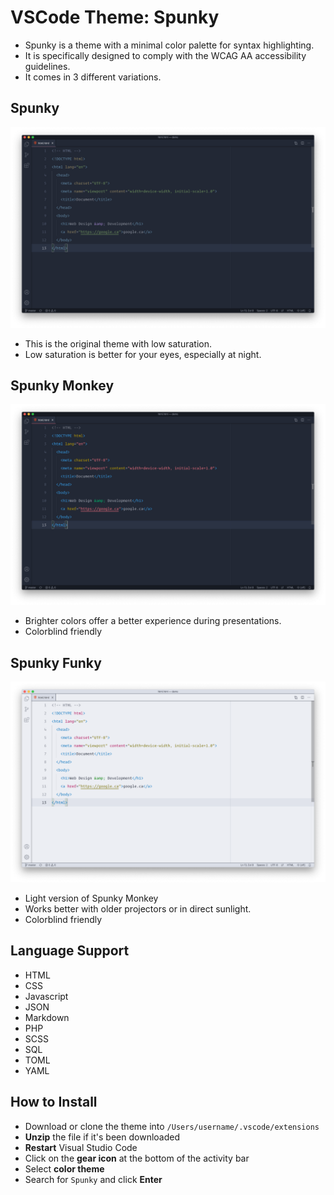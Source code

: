 # VSCode Theme: Spunky

- Spunky is a theme with a minimal color palette for syntax highlighting.
- It is specifically designed to comply with the WCAG AA accessibility guidelines.
- It comes in 3 different variations.

## Spunky

![Spunky Screenshot](https://raw.githubusercontent.com/karamfd/spunky/master/img/spunky.png)

- This is the original theme with low saturation.
- Low saturation is better for your eyes, especially at night.

## Spunky Monkey

![Spunky Monkey Screenshot](https://raw.githubusercontent.com/karamfd/spunky/master/img/spunky-monkey.png)

- Brighter colors offer a better experience during presentations.
- Colorblind friendly

## Spunky Funky

![Spunky Funky Screenshot](https://raw.githubusercontent.com/karamfd/spunky/master/img/spunky-funky.png)

- Light version of Spunky Monkey
- Works better with older projectors or in direct sunlight.
- Colorblind friendly

## Language Support

- HTML
- CSS
- Javascript
- JSON
- Markdown
- PHP
- SCSS
- SQL
- TOML
- YAML

## How to Install

- Download or clone the theme into `/Users/username/.vscode/extensions`
- **Unzip** the file if it's been downloaded
- **Restart** Visual Studio Code
- Click on the **gear icon** at the bottom of the activity bar
- Select **color theme**
- Search for `Spunky` and click **Enter**
